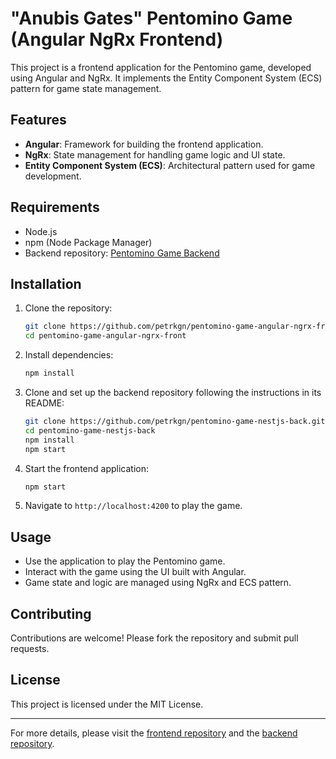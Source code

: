 # "Anubis Gates" Pentomino Game (Angular NgRx Frontend)

This project is a frontend application for the Pentomino game, developed using Angular and NgRx. It implements the Entity Component System (ECS) pattern for game state management.

## Features

- **Angular**: Framework for building the frontend application.
- **NgRx**: State management for handling game logic and UI state.
- **Entity Component System (ECS)**: Architectural pattern used for game development.

## Requirements

- Node.js
- npm (Node Package Manager)
- Backend repository: [Pentomino Game Backend](https://github.com/petrkgn/pentomino-game-nestjs-back)

## Installation

1. Clone the repository:

   ```bash
   git clone https://github.com/petrkgn/pentomino-game-angular-ngrx-front.git
   cd pentomino-game-angular-ngrx-front
   ```

2. Install dependencies:

   ```bash
   npm install
   ```

3. Clone and set up the backend repository following the instructions in its README:

   ```bash
   git clone https://github.com/petrkgn/pentomino-game-nestjs-back.git
   cd pentomino-game-nestjs-back
   npm install
   npm start
   ```

4. Start the frontend application:

   ```bash
   npm start
   ```

5. Navigate to `http://localhost:4200` to play the game.

## Usage

- Use the application to play the Pentomino game.
- Interact with the game using the UI built with Angular.
- Game state and logic are managed using NgRx and ECS pattern.

## Contributing

Contributions are welcome! Please fork the repository and submit pull requests.

## License

This project is licensed under the MIT License.

---

For more details, please visit the [frontend repository](https://github.com/petrkgn/pentomino-game-angular-ngrx-front) and the [backend repository](https://github.com/petrkgn/pentomino-game-nestjs-back).
